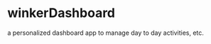 winkerDashboard
===============

a personalized dashboard app to manage day to day activities, etc.

